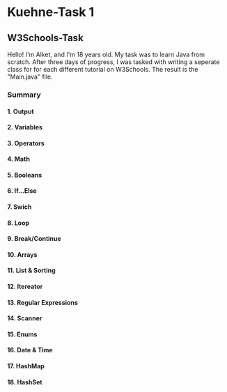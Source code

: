 # Kuehne-Task 1

## W3Schools-Task

Hello!
I'm Alket, and I'm 18 years old. My task
was to learn Java from scratch. After three days
of progress, I was tasked with writing a
seperate class for for each different tutorial on
W3Schools. The result is the "Main.java" file.

### Summary


#### 1. Output

#### 2. Variables

#### 3. Operators

#### 4. Math

#### 5. Booleans

#### 6. If...Else

#### 7. Swich

#### 8. Loop

#### 9. Break/Continue

#### 10. Arrays

#### 11. List & Sorting

#### 12. Itereator

#### 13. Regular Expressions

#### 14. Scanner

#### 15. Enums

#### 16. Date & Time

#### 17. HashMap

#### 18. HashSet